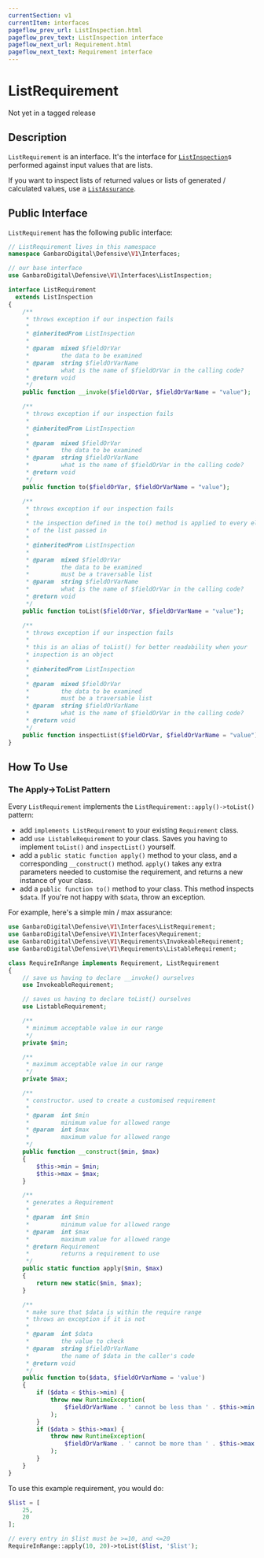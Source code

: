 ```yaml
---
currentSection: v1
currentItem: interfaces
pageflow_prev_url: ListInspection.html
pageflow_prev_text: ListInspection interface
pageflow_next_url: Requirement.html
pageflow_next_text: Requirement interface
---
```


# ListRequirement

<div class="callout warning" markdown="1">
Not yet in a tagged release
</div>

## Description

`ListRequirement` is an interface. It's the interface for [`ListInspection`](ListInspection.html)s performed against input values that are lists.

If you want to inspect lists of returned values or lists of generated / calculated values, use a [`ListAssurance`](ListAssurance.html).

## Public Interface

`ListRequirement` has the following public interface:

```php
// ListRequirement lives in this namespace
namespace GanbaroDigital\Defensive\V1\Interfaces;

// our base interface
use GanbaroDigital\Defensive\V1\Interfaces\ListInspection;

interface ListRequirement
  extends ListInspection
{
    /**
     * throws exception if our inspection fails
     *
     * @inheritedFrom ListInspection
     *
     * @param  mixed $fieldOrVar
     *         the data to be examined
     * @param  string $fieldOrVarName
     *         what is the name of $fieldOrVar in the calling code?
     * @return void
     */
    public function __invoke($fieldOrVar, $fieldOrVarName = "value");

    /**
     * throws exception if our inspection fails
     *
     * @inheritedFrom ListInspection
     *
     * @param  mixed $fieldOrVar
     *         the data to be examined
     * @param  string $fieldOrVarName
     *         what is the name of $fieldOrVar in the calling code?
     * @return void
     */
    public function to($fieldOrVar, $fieldOrVarName = "value");

    /**
     * throws exception if our inspection fails
     *
     * the inspection defined in the to() method is applied to every element
     * of the list passed in
     *
     * @inheritedFrom ListInspection
     *
     * @param  mixed $fieldOrVar
     *         the data to be examined
     *         must be a traversable list
     * @param  string $fieldOrVarName
     *         what is the name of $fieldOrVar in the calling code?
     * @return void
     */
    public function toList($fieldOrVar, $fieldOrVarName = "value");

    /**
     * throws exception if our inspection fails
     *
     * this is an alias of toList() for better readability when your
     * inspection is an object
     *
     * @inheritedFrom ListInspection
     *
     * @param  mixed $fieldOrVar
     *         the data to be examined
     *         must be a traversable list
     * @param  string $fieldOrVarName
     *         what is the name of $fieldOrVar in the calling code?
     * @return void
     */
    public function inspectList($fieldOrVar, $fieldOrVarName = "value");
}
```

## How To Use

### The Apply->ToList Pattern

Every `ListRequirement` implements the `ListRequirement::apply()->toList()` pattern:

* add `implements ListRequirement` to your existing `Requirement` class.
* add `use ListableRequirement` to your class. Saves you having to implement `toList()` and `inspectList()` yourself.
* add a `public static function apply()` method to your class, and a corresponding `__construct()` method. `apply()` takes any extra parameters needed to customise the requirement, and returns a new instance of your class.
* add a `public function to()` method to your class. This method inspects `$data`. If you're not happy with `$data`, throw an exception.

For example, here's a simple min / max assurance:

```php
use GanbaroDigital\Defensive\V1\Interfaces\ListRequirement;
use GanbaroDigital\Defensive\V1\Interfaces\Requirement;
use GanbaroDigital\Defensive\V1\Requirements\InvokeableRequirement;
use GanbaroDigital\Defensive\V1\Requirements\ListableRequirement;

class RequireInRange implements Requirement, ListRequirement
{
    // save us having to declare __invoke() ourselves
    use InvokeableRequirement;

    // saves us having to declare toList() ourselves
    use ListableRequirement;

    /**
     * minimum acceptable value in our range
     */
    private $min;

    /**
     * maximum acceptable value in our range
     */
    private $max;

    /**
     * constructor. used to create a customised requirement
     *
     * @param  int $min
     *         minimum value for allowed range
     * @param  int $max
     *         maximum value for allowed range
     */
    public function __construct($min, $max)
    {
        $this->min = $min;
        $this->max = $max;
    }

    /**
     * generates a Requirement
     *
     * @param  int $min
     *         minimum value for allowed range
     * @param  int $max
     *         maximum value for allowed range
     * @return Requirement
     *         returns a requirement to use
     */
    public static function apply($min, $max)
    {
        return new static($min, $max);
    }

    /**
     * make sure that $data is within the require range
     * throws an exception if it is not
     *
     * @param  int $data
     *         the value to check
     * @param  string $fieldOrVarName
     *         the name of $data in the caller's code
     * @return void
     */
    public function to($data, $fieldOrVarName = 'value')
    {
        if ($data < $this->min) {
            throw new RuntimeException(
                $fieldOrVarName . ' cannot be less than ' . $this->min
            );
        }
        if ($data > $this->max) {
            throw new RuntimeException(
                $fieldOrVarName . ' cannot be more than ' . $this->max
            );
        }
    }
}
```

To use this example requirement, you would do:

```php
$list = [
    25,
    20
];

// every entry in $list must be >=10, and <=20
RequireInRange::apply(10, 20)->toList($list, '$list');
```
